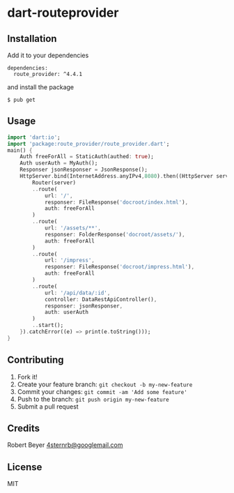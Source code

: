 # dart-routeprovider

## Installation

Add it to your dependencies
```
dependencies:
  route_provider: ^4.4.1
```

and install the package
```
$ pub get
```

## Usage
```dart in html
import 'dart:io';
import 'package:route_provider/route_provider.dart';
main() {
    Auth freeForAll = StaticAuth(authed: true);
    Auth userAuth = MyAuth();
    Responser jsonResponser = JsonResponse();
    HttpServer.bind(InternetAddress.anyIPv4,8080).then((HttpServer server){
        Router(server)
        ..route(
            url: '/',
            responser: FileResponse('docroot/index.html'),
            auth: freeForAll
        )
        ..route(
            url: '/assets/**',
            responser: FolderResponse('docroot/assets/'),
            auth: freeForAll
        )
        ..route(
            url: '/impress',
            responser: FileResponse('docroot/impress.html'),
            auth: freeForAll
        )
        ..route(
            url: '/api/data/:id',
            controller: DataRestApiController(),
            responser: jsonResponser,
            auth: userAuth
        )
        ..start();
    }).catchError((e) => print(e.toString()));
}
```

## Contributing

1. Fork it!
2. Create your feature branch: `git checkout -b my-new-feature`
3. Commit your changes: `git commit -am 'Add some feature'`
4. Push to the branch: `git push origin my-new-feature`
5. Submit a pull request

## Credits

Robert Beyer <4sternrb@googlemail.com>

## License

MIT
